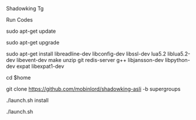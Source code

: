 Shadowking Tg

Run Codes

sudo apt-get update

sudo apt-get upgrade

sudo apt-get install libreadline-dev libconfig-dev libssl-dev lua5.2 liblua5.2-dev libevent-dev make unzip git redis-server g++ libjansson-dev libpython-dev expat libexpat1-dev

cd $home

git clone https://github.com/mobinlord/shadowking-asli -b supergroups

./launch.sh install

./launch.sh
